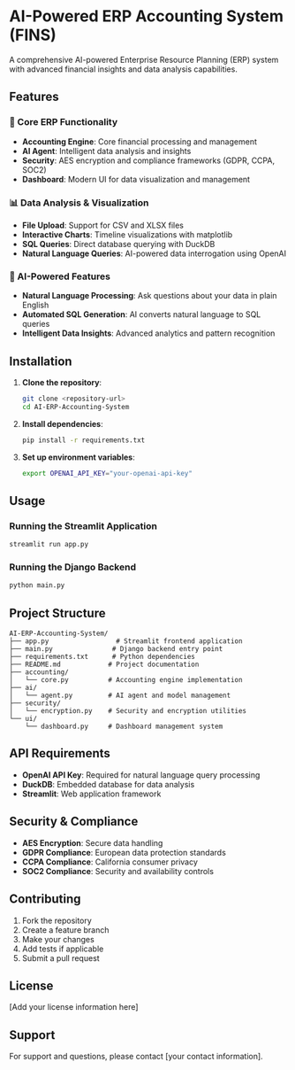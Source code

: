 # AI-Powered ERP Accounting System (FINS)

A comprehensive AI-powered Enterprise Resource Planning (ERP) system with advanced financial insights and data analysis capabilities.

## Features

### 🚀 Core ERP Functionality
- **Accounting Engine**: Core financial processing and management
- **AI Agent**: Intelligent data analysis and insights
- **Security**: AES encryption and compliance frameworks (GDPR, CCPA, SOC2)
- **Dashboard**: Modern UI for data visualization and management

### 📊 Data Analysis & Visualization
- **File Upload**: Support for CSV and XLSX files
- **Interactive Charts**: Timeline visualizations with matplotlib
- **SQL Queries**: Direct database querying with DuckDB
- **Natural Language Queries**: AI-powered data interrogation using OpenAI

### 🤖 AI-Powered Features
- **Natural Language Processing**: Ask questions about your data in plain English
- **Automated SQL Generation**: AI converts natural language to SQL queries
- **Intelligent Data Insights**: Advanced analytics and pattern recognition

## Installation

1. **Clone the repository**:
   ```bash
   git clone <repository-url>
   cd AI-ERP-Accounting-System
   ```

2. **Install dependencies**:
   ```bash
   pip install -r requirements.txt
   ```

3. **Set up environment variables**:
   ```bash
   export OPENAI_API_KEY="your-openai-api-key"
   ```

## Usage

### Running the Streamlit Application
```bash
streamlit run app.py
```

### Running the Django Backend
```bash
python main.py
```

## Project Structure

```
AI-ERP-Accounting-System/
├── app.py                 # Streamlit frontend application
├── main.py               # Django backend entry point
├── requirements.txt      # Python dependencies
├── README.md            # Project documentation
├── accounting/
│   └── core.py          # Accounting engine implementation
├── ai/
│   └── agent.py         # AI agent and model management
├── security/
│   └── encryption.py    # Security and encryption utilities
└── ui/
    └── dashboard.py     # Dashboard management system
```

## API Requirements

- **OpenAI API Key**: Required for natural language query processing
- **DuckDB**: Embedded database for data analysis
- **Streamlit**: Web application framework

## Security & Compliance

- **AES Encryption**: Secure data handling
- **GDPR Compliance**: European data protection standards
- **CCPA Compliance**: California consumer privacy
- **SOC2 Compliance**: Security and availability controls

## Contributing

1. Fork the repository
2. Create a feature branch
3. Make your changes
4. Add tests if applicable
5. Submit a pull request

## License

[Add your license information here]

## Support

For support and questions, please contact [your contact information]. 